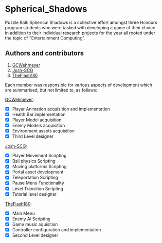 # Spherical_Shadows
Puzzle Ball: Spherical Shadows is a collective effort amongst three Honours program students who were tasked with developing a game of their choice in addition to their individual research projects for the year all rooted under the topic of "Entertainment Computing".

## Authors and contributors
1. [GCWehmeyer](https://github.com/GCWehmeyer)
2. [Josh-SCG](https://github.com/Josh-SCG)
3. [TheFlash180](https://github.com/TheFlash180)

Each member was responsible for various aspects of development which are summarised, but not limited to, as follows:

[GCWehmeyer](https://github.com/GCWehmeyer):
  - [x] Player Animation acquisition and implementation
  - [x] Health Bar implementation
  - [x] Player Model acquisition
  - [x] Enemy Models acquisition
  - [x] Environment assets acquisition
  - [x] Third Level designer

[Josh-SCG](https://github.com/Josh-SCG):
  - [x] Player Movement Scripting
  - [x] Ball physics Scripting
  - [x] Moving platforms Scripting
  - [x] Portal asset development
  - [x] Teleportation Scripting 
  - [x] Pause Menu Functionality 
  - [x] Level Transition Scripting
  - [x] Tutorial level designer

[TheFlash180](https://github.com/TheFlash180):
  - [x] Main Menu
  - [x] Enemy AI Scripting
  - [x] Game music aquisition
  - [x] Controller configuration and implementation
  - [x] Second Level designer
